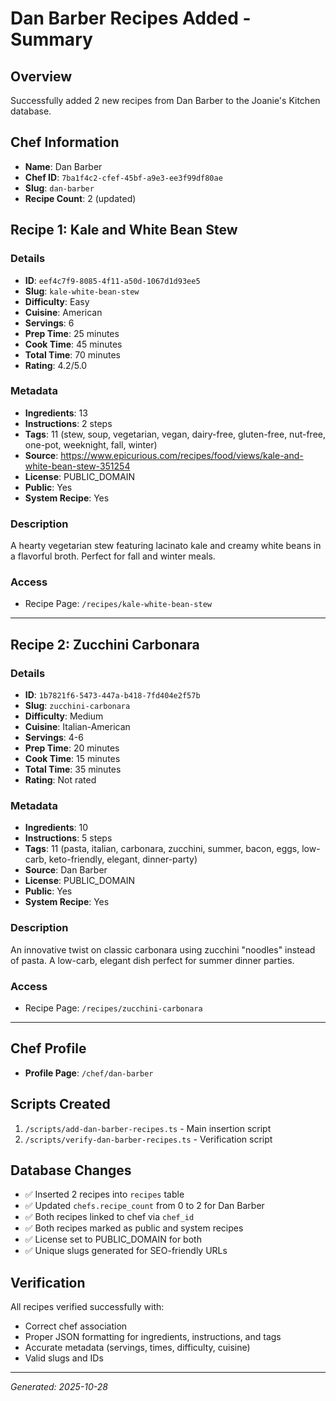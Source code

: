 # Dan Barber Recipes Added - Summary

## Overview
Successfully added 2 new recipes from Dan Barber to the Joanie's Kitchen database.

## Chef Information
- **Name**: Dan Barber
- **Chef ID**: `7ba1f4c2-cfef-45bf-a9e3-ee3f99df80ae`
- **Slug**: `dan-barber`
- **Recipe Count**: 2 (updated)

## Recipe 1: Kale and White Bean Stew

### Details
- **ID**: `eef4c7f9-8085-4f11-a50d-1067d1d93ee5`
- **Slug**: `kale-white-bean-stew`
- **Difficulty**: Easy
- **Cuisine**: American
- **Servings**: 6
- **Prep Time**: 25 minutes
- **Cook Time**: 45 minutes
- **Total Time**: 70 minutes
- **Rating**: 4.2/5.0

### Metadata
- **Ingredients**: 13
- **Instructions**: 2 steps
- **Tags**: 11 (stew, soup, vegetarian, vegan, dairy-free, gluten-free, nut-free, one-pot, weeknight, fall, winter)
- **Source**: https://www.epicurious.com/recipes/food/views/kale-and-white-bean-stew-351254
- **License**: PUBLIC_DOMAIN
- **Public**: Yes
- **System Recipe**: Yes

### Description
A hearty vegetarian stew featuring lacinato kale and creamy white beans in a flavorful broth. Perfect for fall and winter meals.

### Access
- Recipe Page: `/recipes/kale-white-bean-stew`

---

## Recipe 2: Zucchini Carbonara

### Details
- **ID**: `1b7821f6-5473-447a-b418-7fd404e2f57b`
- **Slug**: `zucchini-carbonara`
- **Difficulty**: Medium
- **Cuisine**: Italian-American
- **Servings**: 4-6
- **Prep Time**: 20 minutes
- **Cook Time**: 15 minutes
- **Total Time**: 35 minutes
- **Rating**: Not rated

### Metadata
- **Ingredients**: 10
- **Instructions**: 5 steps
- **Tags**: 11 (pasta, italian, carbonara, zucchini, summer, bacon, eggs, low-carb, keto-friendly, elegant, dinner-party)
- **Source**: Dan Barber
- **License**: PUBLIC_DOMAIN
- **Public**: Yes
- **System Recipe**: Yes

### Description
An innovative twist on classic carbonara using zucchini "noodles" instead of pasta. A low-carb, elegant dish perfect for summer dinner parties.

### Access
- Recipe Page: `/recipes/zucchini-carbonara`

---

## Chef Profile
- **Profile Page**: `/chef/dan-barber`

## Scripts Created
1. `/scripts/add-dan-barber-recipes.ts` - Main insertion script
2. `/scripts/verify-dan-barber-recipes.ts` - Verification script

## Database Changes
- ✅ Inserted 2 recipes into `recipes` table
- ✅ Updated `chefs.recipe_count` from 0 to 2 for Dan Barber
- ✅ Both recipes linked to chef via `chef_id`
- ✅ Both recipes marked as public and system recipes
- ✅ License set to PUBLIC_DOMAIN for both
- ✅ Unique slugs generated for SEO-friendly URLs

## Verification
All recipes verified successfully with:
- Correct chef association
- Proper JSON formatting for ingredients, instructions, and tags
- Accurate metadata (servings, times, difficulty, cuisine)
- Valid slugs and IDs

---

*Generated: 2025-10-28*
